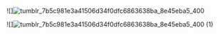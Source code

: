 

![]![tumblr_7b5c981e3a41506d34f0dfc6863638ba_8e45eba5_400](https://github.com/user-attachments/assets/a5ef3804-8830-430f-98b8-9bcfc20277ea)







![]![tumblr_7b5c981e3a41506d34f0dfc6863638ba_8e45eba5_400 (1)](https://github.com/user-attachments/assets/48957880-15ff-4703-bf57-965629789857)
